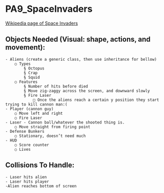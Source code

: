 # PA9_SpaceInvaders
[Wikipedia page of Space Invaders](https://en.wikipedia.org/wiki/Space_Invaders)
## Objects Needed (Visual: shape, actions, and movement):
	- Aliens (create a generic class, then use inheritance for bellow)
		○ Types
			§ Octopus
			§ Crap
			§ Squid
		○ Features
			§ Number of hits before died
			§ Move zig-zaggy across the screen, and downward slowly
			§ Fire Laser
				□ Once the aliens reach a certain y position they start trying to kill cannon man:(
	- Player (cannon guy)
		○ Move left and right
		○ Fire Laser
	- Laser - Cannon ball/whatever the shooted thing is.
		○ Move straight from firing point
	- Defense Bunkers
		○ Stationary, doesn’t need much
	- HUD
		○ Score counter
		○ Lives

## Collisions To Handle:
	- Laser hits alien
	- Laser hits player
	-Alien reaches bottom of screen
